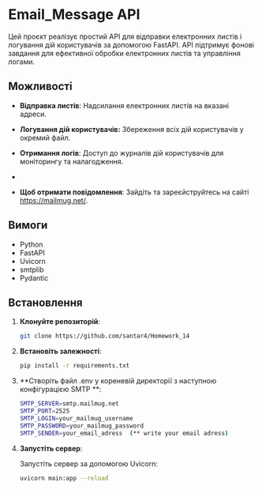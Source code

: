 # Email_Message API

Цей проєкт реалізує простий API для відправки електронних листів і логування дій користувачів за допомогою FastAPI. API підтримує фонові завдання для ефективної обробки електронних листів та управління логами.

## Можливості

- **Відправка листів**: Надсилання електронних листів на вказані адреси.

- **Логування дій користувачів:** Збереження всіх дій користувачів у окремий файл.

- **Отримання логів**: Доступ до журналів дій користувачів для моніторингу та налагодження.
- 
- **Щоб отримати повідомлення**: Зайдіть та зареєйструйтесь на сайті https://mailmug.net/.
## Вимоги

- Python
- FastAPI
- Uvicorn
- smtplib
- Pydantic

## Встановлення
1. **Клонуйте репозиторій**:



    ```bash
    git clone https://github.com/santar4/Homework_14

    ```

2. **Встановіть залежності**:



    ```bash
    pip install -r requirements.txt
    ```

3. **Створіть файл .env у кореневій директорії з наступною конфігурацією SMTP **:
   ```bash
   SMTP_SERVER=smtp.mailmug.net
   SMTP_PORT=2525
   SMTP_LOGIN=your_mailmug_username
   SMTP_PASSWORD=your_mailmug_password
   SMTP_SENDER=your_email_adress  (** write your email adress)
    ```
4. **Запустіть сервер**:

    Запустіть сервер за допомогою Uvicorn:

    ```bash
    uvicorn main:app --reload
    ```